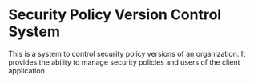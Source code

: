 # Security Policy Version Control System
This is a system to control security policy versions of an organization. It provides the ability to manage security policies and users of the client application

